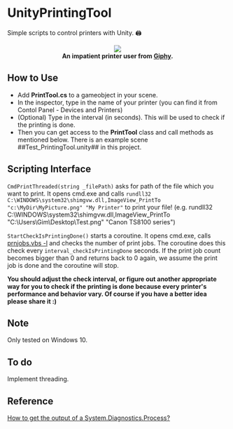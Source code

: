 # UnityPrintingTool
Simple scripts to control printers with Unity. 🖨

<p align="center">
<img src="https://media.giphy.com/media/vKzZQTj2BoCAw/giphy.gif">
<br><b>An impatient printer user from <a href="https://media.giphy.com/media/vKzZQTj2BoCAw/giphy.gif">Giphy</a>.</b>
</p>

How to Use
---
- Add **PrintTool.cs** to a gameobject in your scene.
- In the inspector, type in the name of your printer (you can find it from Contol Panel - Devices and Printers)
- (Optional) Type in the interval (in seconds). This will be used to check if the printing is done.
- Then you can get access to the **PrintTool** class and call methods as mentioned below. There is an example scene ##Test_PrintingTool.unity## in this project.

Scripting Interface
---
`CmdPrintThreaded(string _filePath)` asks for path of the file which you want to print. It opens cmd.exe and calls `rundll32 C:\WINDOWS\system32\shimgvw.dll,ImageView_PrintTo "c:\MyDir\MyPicture.png" "My Printer"` to print your file!
(e.g. rundll32 C:\WINDOWS\system32\shimgvw.dll,ImageView_PrintTo "C:\Users\Gim\Desktop\Test.png" "Canon TS8100 series")

`StartCheckIsPrintingDone()` starts a coroutine. It opens cmd.exe, calls [prnjobs.vbs -l](http://www.windowscommandline.com/prnjobs-vbs/) and checks the number of print jobs. The coroutine does this check every `interval_checkIsPrintingDone` seconds. If the print job count becomes bigger than 0 and returns back to 0 again, we assume the print job is done and the coroutine will stop.

**You should adjust the check interval, or figure out another appropriate way for you to check if the printing is done because every printer's performance and behavior vary. Of course if you have a better idea please share it :)**

Note
---
Only tested on Windows 10.

To do
---
Implement threading.

Reference
---
[How to get the output of a System.Diagnostics.Process?](https://stackoverflow.com/questions/1390559/how-to-get-the-output-of-a-system-diagnostics-process)
